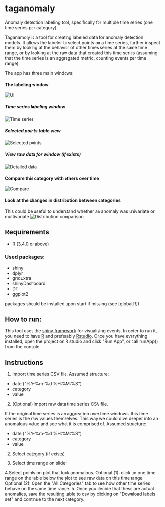 # taganomaly
Anomaly detection labeling tool, specifically for multiple time series (one time series per category).

Taganamoly is a tool for creating labeled data for anomaly detection models. It allows the labeler to select points on a time series, further inspect them by looking at the behavior of other times series at the same time range, or by looking at the raw data that created this time series (assuming that the time series is an aggregated metric, counting events per time range)

The app has three main windows:
#### The labeling window
![UI](https://github.com/omri374/eventsVis/raw/master/assets/ui.png)
##### Time series labeling window
![Time series](https://github.com/omri374/eventsVis/raw/master/assets/ts.png)

##### Selected points table view
![Selected points](https://github.com/omri374/eventsVis/raw/master/assets/selected.png)

##### View raw data for window (if exists)
![Detailed data](https://github.com/omri374/eventsVis/raw/master/assets/detailed.png)


#### Compare this category with others over time
![Compare](https://github.com/omri374/eventsVis/raw/master/assets/compare.png)


#### Look at the changes in distribution between categories
This could be useful to understand whether an anomaly was univariate or multivariate
![Distribution comparison](https://github.com/omri374/eventsVis/raw/master/assets/dist.png)



## Requirements
- R (3.4.0 or above)
### Used packages: 
- shiny
- dplyr
- gridExtra
- shinyDashboard
- DT
- ggplot2


packages should be installed upon start if missing (see [global.R])

## How to run:
This tool uses the [shiny framework](https://shiny.rstudio.com/) for visualizing events.
In order to run it, you need to have [R](https://mran.microsoft.com/download) and preferably [Rstudio](https://www.rstudio.com/products/rstudio/download/).
Once you have everything installed, open the project on R studio and click "Run App", or call runApp() from the console.

## Instructions
1. Import time series CSV file. Assumed structure:
- date ("%Y-%m-%d %H:%M:%S")
- category
- value

2. (Optional) Import raw data time series CSV file.

If the original time series is an aggreation over time windows, this time series is the raw values themselves. This way we could dive deeper into an anomalous value and see what it is comprised of.
Assumed structure:
- date ("%Y-%m-%d %H:%M:%S")
- category
- value

2. Select category (if exists)

3. Select time range on slider

4.Select points on plot that look anomalous.
Optional (1): click on one time range on the table below the plot to see raw data on this time range
Optional (2): Open the "All Categories" tab to see how other time series behave on the same time range.
5. Once you decide that these are actual anomalies, save the resulting table to csv by clicking on "Download labels set" and continue to the next category.
